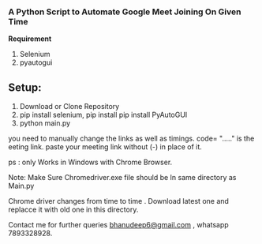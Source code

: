 ﻿

### A Python Script to Automate Google Meet Joining On Given Time

**Requirement**

1. Selenium
2. pyautogui


## Setup:

1. Download or Clone Repository
2. pip install selenium, pip install pip install PyAutoGUI
3. python main.py

you need to manually change the links as well as timings.
code= "....." is the eeting link. paste your meeting link without (-) in place of it.

ps : only Works in Windows with Chrome Browser.

Note: Make Sure Chromedriver.exe file should be In same directory as Main.py

Chrome driver changes from time to time . Download latest one and replacce it with old one in this directory.

Contact me for further queries bhanudeep6@gmail.com , whatsapp 7893328928.
